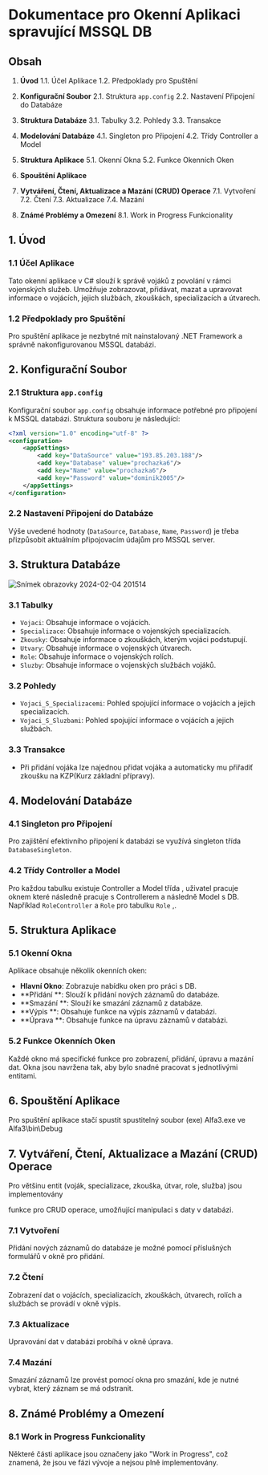 # Dokumentace pro Okenní Aplikaci spravující MSSQL DB

## Obsah

1. **Úvod**
    1.1. Účel Aplikace
    1.2. Předpoklady pro Spuštění

2. **Konfigurační Soubor**
    2.1. Struktura `app.config`
    2.2. Nastavení Připojení do Databáze

3. **Struktura Databáze**
    3.1. Tabulky
    3.2. Pohledy
    3.3. Transakce

4. **Modelování Databáze**
    4.1. Singleton pro Připojení
    4.2. Třídy Controller a Model

5. **Struktura Aplikace**
    5.1. Okenní Okna
    5.2. Funkce Okenních Oken

6. **Spouštění Aplikace**

7. **Vytváření, Čtení, Aktualizace a Mazání (CRUD) Operace**
    7.1. Vytvoření
    7.2. Čtení
    7.3. Aktualizace
    7.4. Mazání

8. **Známé Problémy a Omezení**
    8.1. Work in Progress Funkcionality

## 1. Úvod

### 1.1 Účel Aplikace
Tato okenní aplikace v C# slouží k správě vojáků z povolání v rámci vojenských služeb. Umožňuje zobrazovat, přidávat, mazat a upravovat informace o vojácích, jejich službách, zkouškách, specializacích a útvarech.

### 1.2 Předpoklady pro Spuštění
Pro spuštění aplikace je nezbytné mít nainstalovaný .NET Framework a správně nakonfigurovanou MSSQL databázi.

## 2. Konfigurační Soubor

### 2.1 Struktura `app.config`
Konfigurační soubor `app.config` obsahuje informace potřebné pro připojení k MSSQL databázi. Struktura souboru je následující:

```xml
<?xml version="1.0" encoding="utf-8" ?>
<configuration>
	<appSettings>
		<add key="DataSource" value="193.85.203.188"/>
		<add key="Database" value="prochazka6"/>
		<add key="Name" value="prochazka6"/>
		<add key="Password" value="dominik2005"/>
	</appSettings>
</configuration>
```

### 2.2 Nastavení Připojení do Databáze
Výše uvedené hodnoty (`DataSource`, `Database`, `Name`, `Password`) je třeba přizpůsobit aktuálním připojovacím údajům pro MSSQL server.

## 3. Struktura Databáze
![Snímek obrazovky 2024-02-04 201514](https://github.com/Crusader5033/Alfa3/assets/113086006/5423851b-a659-4c7e-8476-c5ff53d6bf7a)
### 3.1 Tabulky
- `Vojaci`: Obsahuje informace o vojácích.
- `Specializace`: Obsahuje informace o vojenských specializacích.
- `Zkousky`: Obsahuje informace o zkouškách, kterým vojáci podstupují.
- `Utvary`: Obsahuje informace o vojenských útvarech.
- `Role`: Obsahuje informace o vojenských rolích.
- `Sluzby`: Obsahuje informace o vojenských službách vojáků.

### 3.2 Pohledy
- `Vojaci_S_Specializacemi`: Pohled spojující informace o vojácích a jejich specializacích.
- `Vojaci_S_Sluzbami`: Pohled spojující informace o vojácích a jejich službách.
### 3.3 Transakce
- Při přidání vojáka lze najednou přidat vojáka a automaticky mu přiřadiť zkoušku na KZP(Kurz základní přípravy).


## 4. Modelování Databáze

### 4.1 Singleton pro Připojení
Pro zajištění efektivního připojení k databázi se využívá singleton třída `DatabaseSingleton`.

### 4.2 Třídy Controller a Model
Pro každou tabulku existuje Controller a Model třída , uživatel pracuje oknem které následně pracuje s Controllerem a následně Model s DB. Například `RoleController` a `Role` pro tabulku `Role` ,.

## 5. Struktura Aplikace

### 5.1 Okenní Okna
Aplikace obsahuje několik okenních oken:
- **Hlavní Okno**: Zobrazuje nabídku oken pro práci s DB.
- **Přidání **: Slouží k přidání nových záznamů do databáze.
- **Smazání **: Slouží ke smazání záznamů z databáze.
- **Výpis **: Obsahuje funkce na výpis záznamů v databázi.
- **Úprava **: Obsahuje funkce na úpravu záznamů v databázi.

### 5.2 Funkce Okenních Oken
Každé okno má specifické funkce pro zobrazení, přidání, úpravu a mazání dat. Okna jsou navržena tak, aby bylo snadné pracovat s jednotlivými entitami.

## 6. Spouštění Aplikace

Pro spuštění aplikace stačí spustit spustitelný soubor (exe) Alfa3.exe ve Alfa3\bin\Debug

## 7. Vytváření, Čtení, Aktualizace a Mazání (CRUD) Operace

Pro většinu entit (voják, specializace, zkouška, útvar, role, služba) jsou implementovány

 funkce pro CRUD operace, umožňující manipulaci s daty v databázi.

### 7.1 Vytvoření
Přidání nových záznamů do databáze je možné pomocí příslušných formulářů v okně pro přidání.

### 7.2 Čtení
Zobrazení dat o vojácích, specializacích, zkouškách, útvarech, rolích a službách se provádí v okně výpis.

### 7.3 Aktualizace
Upravování dat v databázi probíhá v okně úprava.

### 7.4 Mazání
Smazání záznamů lze provést pomocí okna pro smazání, kde je nutné vybrat, který záznam se má odstranit.

## 8. Známé Problémy a Omezení

### 8.1 Work in Progress Funkcionality
Některé části aplikace jsou označeny jako "Work in Progress", což znamená, že jsou ve fázi vývoje a nejsou plně implementovány.


